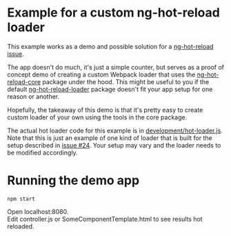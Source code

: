 # Example for a custom ng-hot-reload loader

This example works as a demo and possible solution for a [ng-hot-reload issue](https://github.com/noppa/ng-hot-reload/issues/24).

The app doesn't do much, it's just a simple counter, but serves as a proof of concept
demo of creating a custom Webpack loader that uses the [ng-hot-reload-core](https://www.npmjs.com/package/ng-hot-reload-core) package under the hood. This might be useful to you
if the default [ng-hot-reload-loader](https://www.npmjs.com/package/ng-hot-reload-loader)
package doesn't fit your app setup for one reason or another.

Hopefully, the takeaway of this demo is that it's pretty easy to create custom
loader of your own using the tools in the core package.

The actual hot loader code for this example is in [development/hot-loader.js](development/hot-loader.js). Note that this is just an example of one kind of loader that is built
for the setup described in [issue #24](https://github.com/noppa/ng-hot-reload/issues/24).
Your setup may vary and the loader needs to be modified accordingly.

# Running the demo app
```
npm start
```
Open localhost:8080.  
Edit controller.js or SomeComponentTemplate.html to see results hot reloaded.

